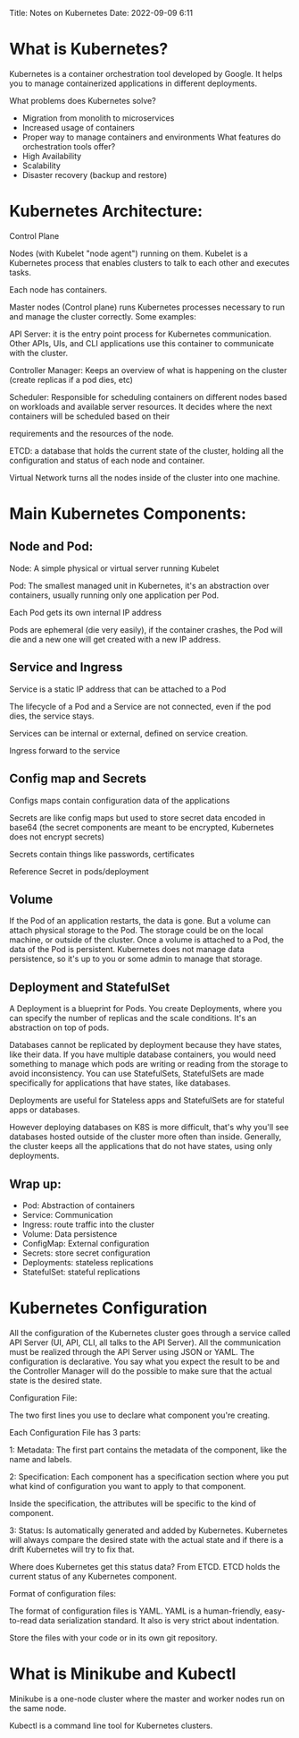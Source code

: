 Title: Notes on Kubernetes
Date: 2022-09-09 6:11

# What is Kubernetes?
Kubernetes is a container orchestration tool developed by Google. It helps you to manage containerized applications in different deployments.

What problems does Kubernetes solve?
- Migration from monolith to microservices
- Increased usage of containers
- Proper way to manage containers and environments
What features do orchestration tools offer?
- High Availability
- Scalability
- Disaster recovery (backup and restore)

# Kubernetes Architecture:
Control Plane

Nodes (with Kubelet "node agent") running on them. Kubelet is a Kubernetes process that enables clusters to talk to each other and executes tasks.

Each node has containers.

Master nodes (Control plane) runs Kubernetes processes necessary to run and manage the cluster correctly. Some examples:

API Server: it is the entry point process for Kubernetes communication. Other APIs, UIs, and CLI applications use this container to communicate with the cluster.

Controller Manager: Keeps an overview of what is happening on the cluster (create replicas if a pod dies, etc)

Scheduler: Responsible for scheduling containers on different nodes based on workloads and available server resources. It decides where the next containers will be scheduled based on their 

requirements and the resources of the node.

ETCD: a database that holds the current state of the cluster, holding all the configuration and status of each node and container.

Virtual Network turns all the nodes inside of the cluster into one machine.

# Main Kubernetes Components:
## Node and Pod:
Node: A simple physical or virtual server running Kubelet 

Pod: The smallest managed unit in Kubernetes, it's an abstraction over containers, usually running only one application per Pod.

Each Pod gets its own internal IP address

Pods are ephemeral (die very easily), if the container crashes, the Pod will die and a new one will get created with a new IP address.
## Service and Ingress
Service is a static IP address that can be attached to a Pod

The lifecycle of a Pod and a Service are not connected, even if the pod dies, the service stays.

Services can be internal or external, defined on service creation.

Ingress forward to the service
## Config map and Secrets
Configs maps contain configuration data of the applications

Secrets are like config maps but used to store secret data encoded in base64 (the secret components are meant to be encrypted, Kubernetes does not encrypt secrets)

Secrets contain things like passwords, certificates

Reference Secret in pods/deployment
## Volume
If the Pod of an application restarts, the data is gone. But a volume can attach physical storage to the Pod. The storage could be on the local machine, or outside of the cluster. Once a volume is attached to a Pod, the data of the Pod is persistent. Kubernetes does not manage data persistence, so it's up to you or some admin to manage that storage.
## Deployment and StatefulSet
A Deployment is a blueprint for Pods. You create Deployments, where you can specify the number of replicas and the scale conditions. It's an abstraction on top of pods.

Databases cannot be replicated by deployment because they have states, like their data. If you have multiple database containers, you would need something to manage which pods are writing or reading from the storage to avoid inconsistency.  You can use StatefulSets, StatefulSets are made specifically for applications that have states, like databases.

Deployments are useful for Stateless apps and StatefulSets are for stateful apps or databases.

However deploying databases on K8S is more difficult, that's why you'll see databases hosted outside of the cluster more often than inside. Generally, the cluster keeps all the applications that do not have states, using only deployments.
## Wrap up:
- Pod: Abstraction of containers
- Service: Communication
- Ingress: route traffic into the cluster
- Volume: Data persistence
- ConfigMap: External configuration
- Secrets: store secret configuration
- Deployments: stateless replications
- StatefulSet: stateful replications

# Kubernetes Configuration
All the configuration of the Kubernetes cluster goes through a service called API Server (UI, API, CLI, all talks to the API Server). All the communication must be realized through the API Server 
using JSON or YAML.
The configuration is declarative. You say what you expect the result to be and the Controller Manager will do the possible to make sure that the actual state is the desired state.

Configuration File:

The two first lines you use to declare what component you're creating.

Each Configuration File has 3 parts:

1: Metadata: The first part contains the metadata of the component, like the name and labels.

2: Specification: Each component has a specification section where you put what kind of configuration you want to apply to that component.

Inside the specification, the attributes will be specific to the kind of component.

3: Status: Is automatically generated and added by Kubernetes. Kubernetes will always compare the desired state with the actual state and if there is a drift Kubernetes will try to fix that.

Where does Kubernetes get this status data? From ETCD. ETCD holds the current status of any Kubernetes component.

Format of configuration files:

The format of configuration files is YAML. YAML is a human-friendly, easy-to-read data serialization standard. It also is very strict about indentation.

Store the files with your code or in its own git repository.
# What is Minikube and Kubectl
Minikube is a one-node cluster where the master and worker nodes run on the same node.

Kubectl is a command line tool for Kubernetes clusters.
